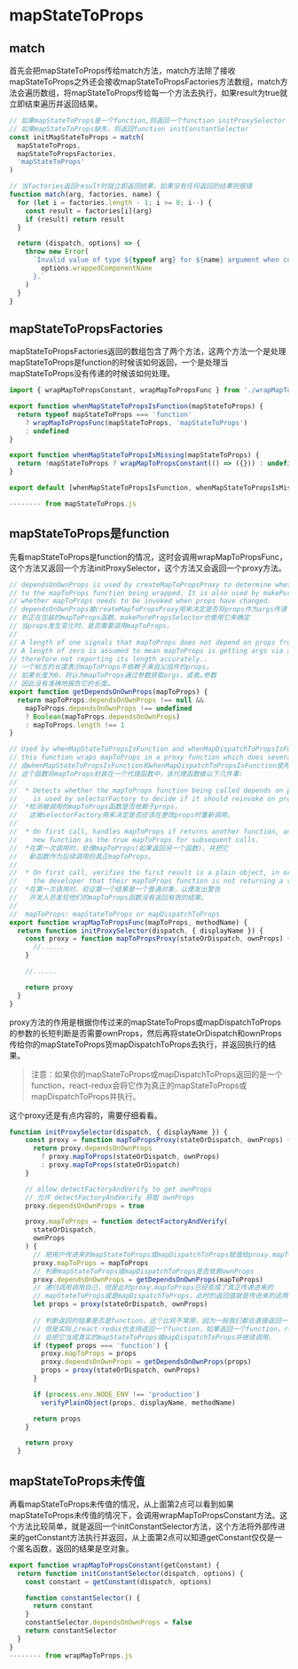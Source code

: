 # mapStateToProps
## match 
首先会把mapStateToProps传给match方法，match方法除了接收mapStateToProps之外还会接收mapStateToPropsFactories方法数组，match方法会遍历数组，将mapStateToProps传给每一个方法去执行，如果result为true就立即结束遍历并返回结果。
```js
// 如果mapStateToProps是一个function,则返回一个function initProxySelector
// 如果mapStateToProps缺失，则返回function initConstantSelector
const initMapStateToProps = match(
  mapStateToProps,
  mapStateToPropsFactories,
  'mapStateToProps'
)
```
```js
// 当factories返回result时就立即返回结果，如果没有任何返回的结果则报错
function match(arg, factories, name) {
  for (let i = factories.length - 1; i >= 0; i--) {
    const result = factories[i](arg)
    if (result) return result
  }

  return (dispatch, options) => {
    throw new Error(
      `Invalid value of type ${typeof arg} for ${name} argument when connecting component ${
        options.wrappedComponentName
      }.`
    )
  }
}
```
## mapStateToPropsFactories
mapStateToPropsFactories返回的数组包含了两个方法，这两个方法一个是处理mapStateToProps是function的时候该如何返回，一个是处理当mapStateToProps没有传递的时候该如何处理。
```js
import { wrapMapToPropsConstant, wrapMapToPropsFunc } from './wrapMapToProps'

export function whenMapStateToPropsIsFunction(mapStateToProps) {
  return typeof mapStateToProps === 'function'
    ? wrapMapToPropsFunc(mapStateToProps, 'mapStateToProps')
    : undefined
}

export function whenMapStateToPropsIsMissing(mapStateToProps) {
  return !mapStateToProps ? wrapMapToPropsConstant(() => ({})) : undefined
}

export default [whenMapStateToPropsIsFunction, whenMapStateToPropsIsMissing]

-------- from mapStateToProps.js
```
## mapStateToProps是function
先看mapStateToProps是function的情况，这时会调用wrapMapToPropsFunc，这个方法又返回一个方法initProxySelector，这个方法又会返回一个proxy方法。
```js
// dependsOnOwnProps is used by createMapToPropsProxy to determine whether to pass props as args
// to the mapToProps function being wrapped. It is also used by makePurePropsSelector to determine
// whether mapToProps needs to be invoked when props have changed.
// dependsOnOwnProps被createMapToPropsProxy用来决定是否将props作为args传递
// 到正在包装的mapToProps函数。makePurePropsSelector也使用它来确定
// 当props发生变化时，是否需要调用mapToProps。
//
// A length of one signals that mapToProps does not depend on props from the parent component.
// A length of zero is assumed to mean mapToProps is getting args via arguments or ...args and
// therefore not reporting its length accurately..
// 一个标志的长度表示mapToProps不依赖于来自父组件的props。
// 如果长度为0，则认为mapToProps通过参数获取args，或者…参数
// 因此没有准确地报告它的长度…
export function getDependsOnOwnProps(mapToProps) {
  return mapToProps.dependsOnOwnProps !== null &&
    mapToProps.dependsOnOwnProps !== undefined
    ? Boolean(mapToProps.dependsOnOwnProps)
    : mapToProps.length !== 1
}

// Used by whenMapStateToPropsIsFunction and whenMapDispatchToPropsIsFunction,
// this function wraps mapToProps in a proxy function which does several things:
// 由whenMapStateToPropsIsFunction和whenMapDispatchToPropsIsFunction使用，
// 这个函数将mapToProps封装在一个代理函数中，该代理函数做以下几件事:
//
//  * Detects whether the mapToProps function being called depends on props, which
//    is used by selectorFactory to decide if it should reinvoke on props changes.
//  *检测被调用的mapToProps函数是否依赖于props，
//   这被selectorFactory用来决定是否应该在更改props时重新调用。
//
//  * On first call, handles mapToProps if returns another function, and treats that
//    new function as the true mapToProps for subsequent calls.
//  *在第一次调用时，处理mapToProps(如果返回另一个函数)，并把它
//   新函数作为后续调用的真正mapToProps。
//
//  * On first call, verifies the first result is a plain object, in order to warn
//    the developer that their mapToProps function is not returning a valid result.
//  *在第一次调用时，验证第一个结果是一个普通对象，以便发出警告
//   开发人员发现他们的mapToProps函数没有返回有效的结果。
//
//  mapToProps: mapStateToProps or mapDispatchToProps
export function wrapMapToPropsFunc(mapToProps, methodName) {
  return function initProxySelector(dispatch, { displayName }) {
    const proxy = function mapToPropsProxy(stateOrDispatch, ownProps) {
      //......
    }

    //......

    return proxy
  }
}
```
proxy方法的作用是根据你传过来的mapStateToProps或mapDispatchToProps的参数的长短判断是否需要ownProps，然后再将stateOrDispatch和ownProps传给你的mapStateToProps货mapDispatchToProps去执行，并返回执行的结果。
>注意：如果你的mapStateToProps或mapDispatchToProps返回的是一个function，react-redux会将它作为真正的mapStateToProps或mapDispatchToProps并执行。

这个proxy还是有点内容的，需要仔细看看。
```js
function initProxySelector(dispatch, { displayName }) {
    const proxy = function mapToPropsProxy(stateOrDispatch, ownProps) {
      return proxy.dependsOnOwnProps
        ? proxy.mapToProps(stateOrDispatch, ownProps)
        : proxy.mapToProps(stateOrDispatch)
    }

    // allow detectFactoryAndVerify to get ownProps
    // 允许 detectFactoryAndVerify 获取 ownProps
    proxy.dependsOnOwnProps = true

    proxy.mapToProps = function detectFactoryAndVerify(
      stateOrDispatch,
      ownProps
    ) {
      // 把用户传进来的mapStateToProps或mapDispatchToProps赋值给proxy.mapToProps
      proxy.mapToProps = mapToProps
      // 判断mapStateToProps或mapDispatchToProps是否依赖ownProps
      proxy.dependsOnOwnProps = getDependsOnOwnProps(mapToProps)
      // 递归调用调用自己，但是此时proxy.mapToProps已经变成了真正传递进来的
      // mapStateToProps或是mapDispatchToProps，此时的返回值就是传进来的这两个方法里面执行返回的结果
      let props = proxy(stateOrDispatch, ownProps)
      
      // 判断返回的结果是否是function，这个比较不常用，因为一般我们都会直接返回一个对象。
      // 但是实际上react-redux也支持返回一个function，如果返回一个function，react-redux
      // 会把它当成真实的mapStateToProps或mapDispatchToProps并继续调用。
      if (typeof props === 'function') {
        proxy.mapToProps = props
        proxy.dependsOnOwnProps = getDependsOnOwnProps(props)
        props = proxy(stateOrDispatch, ownProps)
      }

      if (process.env.NODE_ENV !== 'production')
        verifyPlainObject(props, displayName, methodName)

      return props
    }

    return proxy
  }
```
## mapStateToProps未传值
再看mapStateToProps未传值的情况，从上面第2点可以看到如果mapStateToProps未传值的情况下，会调用wrapMapToPropsConstant方法。这个方法比较简单，就是返回一个initConstantSelector方法，这个方法将外部传进来的getConstant方法执行并返回，从上面第2点可以知道getConstant仅仅是一个匿名函数，返回的结果是空对象。
```js
export function wrapMapToPropsConstant(getConstant) {
  return function initConstantSelector(dispatch, options) {
    const constant = getConstant(dispatch, options)

    function constantSelector() {
      return constant
    }
    constantSelector.dependsOnOwnProps = false
    return constantSelector
  }
}
-------- from wrapMapToProps.js
```